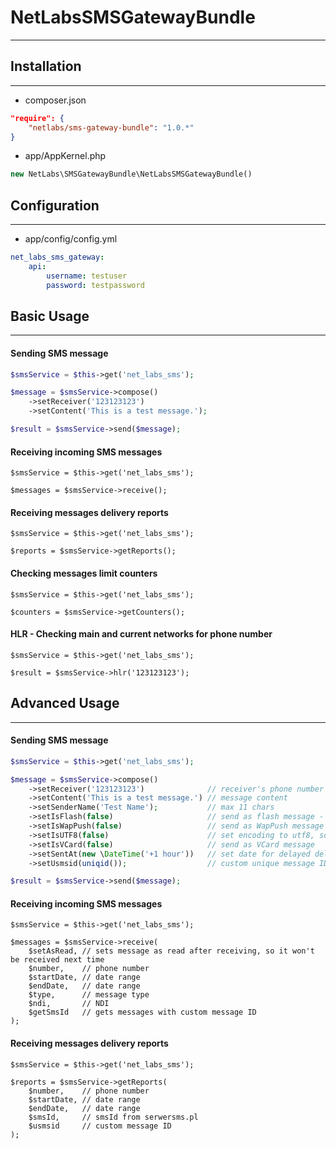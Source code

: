 # NetLabsSMSGatewayBundle
---

## Installation
---

* composer.json

```json
"require": {
    "netlabs/sms-gateway-bundle": "1.0.*"
}
```

* app/AppKernel.php

```php
new NetLabs\SMSGatewayBundle\NetLabsSMSGatewayBundle()
```


## Configuration
---

* app/config/config.yml

```yaml
net_labs_sms_gateway:
    api:
        username: testuser
        password: testpassword
```


## Basic Usage
---

#### Sending SMS message

```php
$smsService = $this->get('net_labs_sms');

$message = $smsService->compose()
    ->setReceiver('123123123')
    ->setContent('This is a test message.');

$result = $smsService->send($message);
```


#### Receiving incoming SMS messages

```
$smsService = $this->get('net_labs_sms');

$messages = $smsService->receive();
```

#### Receiving messages delivery reports

```
$smsService = $this->get('net_labs_sms');

$reports = $smsService->getReports();
```

#### Checking messages limit counters

```
$smsService = $this->get('net_labs_sms');

$counters = $smsService->getCounters();
```

#### HLR - Checking main and current networks for phone number

```
$smsService = $this->get('net_labs_sms');

$result = $smsService->hlr('123123123');
```


## Advanced Usage
---

#### Sending SMS message

```php
$smsService = $this->get('net_labs_sms');

$message = $smsService->compose()
    ->setReceiver('123123123')              // receiver's phone number
    ->setContent('This is a test message.') // message content
    ->setSenderName('Test Name');           // max 11 chars
    ->setIsFlash(false)                     // send as flash message - directly to the screen
    ->setIsWapPush(false)                   // send as WapPush message
    ->setIsUTF8(false)                      // set encoding to utf8, so you can use for example polish characters (ąśćźńęółż)
    ->setIsVCard(false)                     // send as VCard message
    ->setSentAt(new \DateTime('+1 hour'))   // set date for delayed delivery
    ->setUsmsid(uniqid());                  // custom unique message ID

$result = $smsService->send($message);
```

#### Receiving incoming SMS messages

```
$smsService = $this->get('net_labs_sms');

$messages = $smsService->receive(
    $setAsRead, // sets message as read after receiving, so it won't be received next time
    $number,    // phone number
    $startDate, // date range
    $endDate,   // date range
    $type,      // message type
    $ndi,       // NDI
    $getSmsId   // gets messages with custom message ID
);
```

#### Receiving messages delivery reports

```
$smsService = $this->get('net_labs_sms');

$reports = $smsService->getReports(
    $number,    // phone number
    $startDate, // date range
    $endDate,   // date range
    $smsId,     // smsId from serwersms.pl
    $usmsid     // custom message ID
);
```
